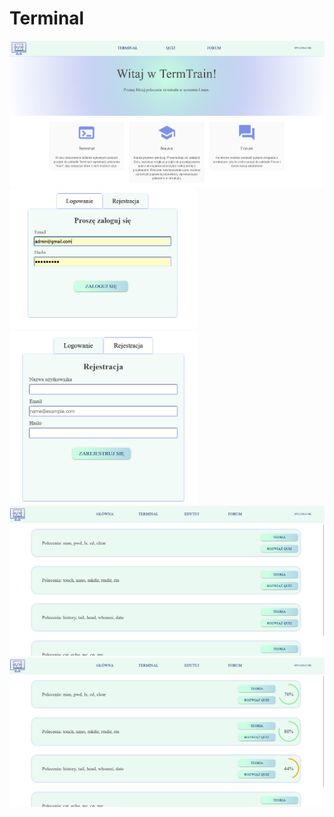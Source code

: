 # Terminal
<img src="Licencjat/project/main_page.png" alt="home page" title="Optional title">
<img src="Licencjat/project/logowanie.png" alt="Alt text"  title="Optional title" style="display: inline-block; margin: 0 auto; max-width: 300px">
<img src="Licencjat/project/rejestracja.png" alt="Alt text" title="Optional title" style="display: inline-block; margin: 0 auto; max-width: 300px">
<img src="Licencjat/project/list_quiz.png" alt="quiz" title="Optional title">
<img src="Licencjat/project/list_quiz2.png" alt="home page" title="Optional title">
